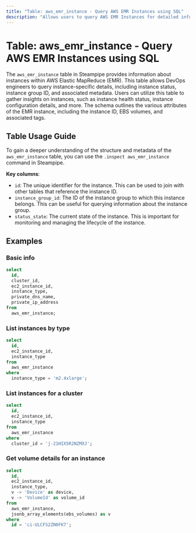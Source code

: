 ```yaml
---
title: "Table: aws_emr_instance - Query AWS EMR Instances using SQL"
description: "Allows users to query AWS EMR Instances for detailed information about the status, configuration, and other metadata of each instance."
---
```


# Table: aws_emr_instance - Query AWS EMR Instances using SQL

The `aws_emr_instance` table in Steampipe provides information about instances within AWS Elastic MapReduce (EMR). This table allows DevOps engineers to query instance-specific details, including instance status, instance group ID, and associated metadata. Users can utilize this table to gather insights on instances, such as instance health status, instance configuration details, and more. The schema outlines the various attributes of the EMR instance, including the instance ID, EBS volumes, and associated tags.

## Table Usage Guide

To gain a deeper understanding of the structure and metadata of the `aws_emr_instance` table, you can use the `.inspect aws_emr_instance` command in Steampipe.

**Key columns**:

- `id`: The unique identifier for the instance. This can be used to join with other tables that reference the instance ID.
- `instance_group_id`: The ID of the instance group to which this instance belongs. This can be useful for querying information about the instance group.
- `status_state`: The current state of the instance. This is important for monitoring and managing the lifecycle of the instance.

## Examples

### Basic info

```sql
select
  id,
  cluster_id,
  ec2_instance_id,
  instance_type,
  private_dns_name,
  private_ip_address
from
  aws_emr_instance;
```

### List instances by type

```sql
select
  id,
  ec2_instance_id,
  instance_type
from
  aws_emr_instance
where
  instance_type = 'm2.4xlarge';
```

### List instances for a cluster

```sql
select
  id,
  ec2_instance_id,
  instance_type
from
  aws_emr_instance
where
  cluster_id = 'j-21HIX5R2NZMXJ';
```

### Get volume details for an instance

```sql
select
  id,
  ec2_instance_id,
  instance_type,
  v -> 'Device' as device,
  v -> 'VolumeId' as volume_id
from
  aws_emr_instance,
  jsonb_array_elements(ebs_volumes) as v
where
  id = 'ci-ULCFS2ZN0FK7';
```